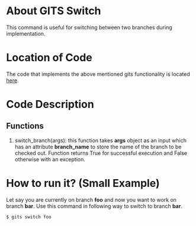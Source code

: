 # About GITS Switch
This command is useful for switching between two branches during implementation.

# Location of Code
The code that implements the above mentioned gits functionality is located [here](https://github.com/greyfiles/GITS/blob/master/code/gits_switch.py).

# Code Description
## Functions
1. switch_branch(args): 
this function takes **args** object as an input which has an attribute **branch_name** to store the name of the branch to be checked out.
Function returns True for successful execution and False otherwise with an exception.

# How to run it? (Small Example)
Let say you are currently on branch **foo** and now you want to work on branch **bar**.
Use this command in following way to switch to branch **bar**.
```
$ gits switch foo
```
